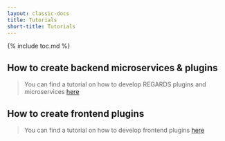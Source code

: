 ```yaml
---
layout: classic-docs
title: Tutorials
short-title: Tutorials
---
```


{% include toc.md %}

## How to create backend microservices & plugins

> You can find a tutorial on how to develop REGARDS plugins and microservices [here](/assets/docs/regards-backend-tutorial.odp)  

## How to create frontend plugins

> You can find a tutorial on how to develop frontend plugins [here](/assets/docs/regards-frontend-tutorial.odp)  
